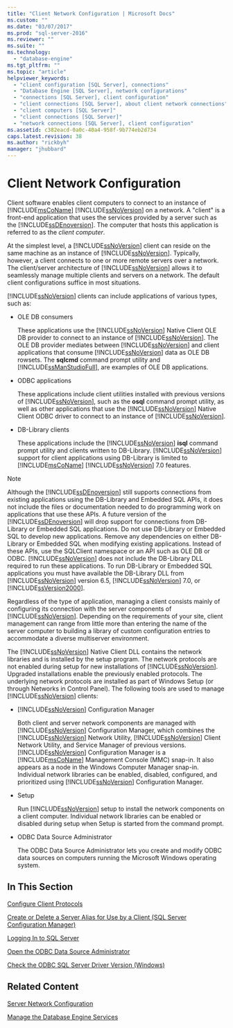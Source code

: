 ```yaml
---
title: "Client Network Configuration | Microsoft Docs"
ms.custom: ""
ms.date: "03/07/2017"
ms.prod: "sql-server-2016"
ms.reviewer: ""
ms.suite: ""
ms.technology: 
  - "database-engine"
ms.tgt_pltfrm: ""
ms.topic: "article"
helpviewer_keywords: 
  - "client configuration [SQL Server], connections"
  - "Database Engine [SQL Server], network configurations"
  - "connections [SQL Server], client configuration"
  - "client connections [SQL Server], about client network connections"
  - "client computers [SQL Server]"
  - "client connections [SQL Server]"
  - "network connections [SQL Server], client configuration"
ms.assetid: c382eacd-0a0c-40a4-958f-9b774eb2d734
caps.latest.revision: 38
ms.author: "rickbyh"
manager: "jhubbard"
---
```

# Client Network Configuration
  Client software enables client computers to connect to an instance of [!INCLUDE[msCoName](../../../advanced-analytics/r-services/tutorials/includes/msconame-md.md)] [!INCLUDE[ssNoVersion](../../../advanced-analytics/r-services/includes/ssnoversion-md.md)] on a network. A "client" is a front-end application that uses the services provided by a server such as the [!INCLUDE[ssDEnoversion](../../../analysis-services/instances/install/windows/includes/ssdenoversion-md.md)]. The computer that hosts this application is referred to as the *client computer*.  
  
 At the simplest level, a [!INCLUDE[ssNoVersion](../../../advanced-analytics/r-services/includes/ssnoversion-md.md)] client can reside on the same machine as an instance of [!INCLUDE[ssNoVersion](../../../advanced-analytics/r-services/includes/ssnoversion-md.md)]. Typically, however, a client connects to one or more remote servers over a network. The client/server architecture of [!INCLUDE[ssNoVersion](../../../advanced-analytics/r-services/includes/ssnoversion-md.md)] allows it to seamlessly manage multiple clients and servers on a network. The default client configurations suffice in most situations.  
  
 [!INCLUDE[ssNoVersion](../../../advanced-analytics/r-services/includes/ssnoversion-md.md)] clients can include applications of various types, such as:  
  
-   OLE DB consumers  
  
     These applications use the [!INCLUDE[ssNoVersion](../../../advanced-analytics/r-services/includes/ssnoversion-md.md)] Native Client OLE DB provider to connect to an instance of [!INCLUDE[ssNoVersion](../../../advanced-analytics/r-services/includes/ssnoversion-md.md)]. The OLE DB provider mediates between [!INCLUDE[ssNoVersion](../../../advanced-analytics/r-services/includes/ssnoversion-md.md)] and client applications that consume [!INCLUDE[ssNoVersion](../../../advanced-analytics/r-services/includes/ssnoversion-md.md)] data as OLE DB rowsets. The **sqlcmd** command prompt utility and [!INCLUDE[ssManStudioFull](../../../advanced-analytics/r-services/includes/ssmanstudiofull-md.md)], are examples of OLE DB applications.  
  
-   ODBC applications  
  
     These applications include client utilities installed with previous versions of [!INCLUDE[ssNoVersion](../../../advanced-analytics/r-services/includes/ssnoversion-md.md)], such as the **osql** command prompt utility, as well as other applications that use the [!INCLUDE[ssNoVersion](../../../advanced-analytics/r-services/includes/ssnoversion-md.md)] Native Client ODBC driver to connect to an instance of [!INCLUDE[ssNoVersion](../../../advanced-analytics/r-services/includes/ssnoversion-md.md)].  
  
-   DB-Library clients  
  
     These applications include the [!INCLUDE[ssNoVersion](../../../advanced-analytics/r-services/includes/ssnoversion-md.md)] **isql** command prompt utility and clients written to DB-Library. [!INCLUDE[ssNoVersion](../../../advanced-analytics/r-services/includes/ssnoversion-md.md)] support for client applications using DB-Library is limited to [!INCLUDE[msCoName](../../../advanced-analytics/r-services/tutorials/includes/msconame-md.md)] [!INCLUDE[ssNoVersion](../../../advanced-analytics/r-services/includes/ssnoversion-md.md)] 7.0 features.  
  
> [!NOTE]  
>  Although the [!INCLUDE[ssDEnoversion](../../../analysis-services/instances/install/windows/includes/ssdenoversion-md.md)] still supports connections from existing applications using the DB-Library and Embedded SQL APIs, it does not include the files or documentation needed to do programming work on applications that use these APIs. A future version of the [!INCLUDE[ssDEnoversion](../../../analysis-services/instances/install/windows/includes/ssdenoversion-md.md)] will drop support for connections from DB-Library or Embedded SQL applications. Do not use DB-Library or Embedded SQL to develop new applications. Remove any dependencies on either DB-Library or Embedded SQL when modifying existing applications. Instead of these APIs, use the SQLClient namespace or an API such as OLE DB or ODBC. [!INCLUDE[ssNoVersion](../../../advanced-analytics/r-services/includes/ssnoversion-md.md)] does not include the DB-Library DLL required to run these applications. To run DB-Library or Embedded SQL applications you must have available the DB-Library DLL from [!INCLUDE[ssNoVersion](../../../advanced-analytics/r-services/includes/ssnoversion-md.md)] version 6.5, [!INCLUDE[ssNoVersion](../../../advanced-analytics/r-services/includes/ssnoversion-md.md)] 7.0, or [!INCLUDE[ssVersion2000](../../../analysis-services/multidimensional-models/includes/ssversion2000-md.md)].  
  
 Regardless of the type of application, managing a client consists mainly of configuring its connection with the server components of [!INCLUDE[ssNoVersion](../../../advanced-analytics/r-services/includes/ssnoversion-md.md)]. Depending on the requirements of your site, client management can range from little more than entering the name of the server computer to building a library of custom configuration entries to accommodate a diverse multiserver environment.  
  
 The [!INCLUDE[ssNoVersion](../../../advanced-analytics/r-services/includes/ssnoversion-md.md)] Native Client DLL contains the network libraries and is installed by the setup program. The network protocols are not enabled during setup for new installations of [!INCLUDE[ssNoVersion](../../../advanced-analytics/r-services/includes/ssnoversion-md.md)]. Upgraded installations enable the previously enabled protocols. The underlying network protocols are installed as part of Windows Setup (or through Networks in Control Panel). The following tools are used to manage [!INCLUDE[ssNoVersion](../../../advanced-analytics/r-services/includes/ssnoversion-md.md)] clients:  
  
-   [!INCLUDE[ssNoVersion](../../../advanced-analytics/r-services/includes/ssnoversion-md.md)] Configuration Manager  
  
     Both client and server network components are managed with [!INCLUDE[ssNoVersion](../../../advanced-analytics/r-services/includes/ssnoversion-md.md)] Configuration Manager, which combines the [!INCLUDE[ssNoVersion](../../../advanced-analytics/r-services/includes/ssnoversion-md.md)] Network Utility, [!INCLUDE[ssNoVersion](../../../advanced-analytics/r-services/includes/ssnoversion-md.md)] Client Network Utility, and Service Manager of previous versions. [!INCLUDE[ssNoVersion](../../../advanced-analytics/r-services/includes/ssnoversion-md.md)] Configuration Manager is a [!INCLUDE[msCoName](../../../advanced-analytics/r-services/tutorials/includes/msconame-md.md)] Management Console (MMC) snap-in. It also appears as a node in the Windows Computer Manager snap-in. Individual network libraries can be enabled, disabled, configured, and prioritized using [!INCLUDE[ssNoVersion](../../../advanced-analytics/r-services/includes/ssnoversion-md.md)] Configuration Manager.  
  
-   Setup  
  
     Run [!INCLUDE[ssNoVersion](../../../advanced-analytics/r-services/includes/ssnoversion-md.md)] setup to install the network components on a client computer. Individual network libraries can be enabled or disabled during setup when Setup is started from the command prompt.  
  
-   ODBC Data Source Administrator  
  
     The ODBC Data Source Administrator lets you create and modify ODBC data sources on computers running the Microsoft Windows operating system.  
  
## In This Section  
 [Configure Client Protocols](../../../database-engine/configure/windows/configure-client-protocols.md)  
  
 [Create or Delete a Server Alias for Use by a Client &#40;SQL Server Configuration Manager&#41;](../Topic/Create%20or%20Delete%20a%20Server%20Alias%20for%20Use%20by%20a%20Client%20\(SQL%20Server%20Configuration%20Manager\).md)  
  
 [Logging In to SQL Server](../../../database-engine/configure/windows/logging-in-to-sql-server.md)  
  
 [Open the ODBC Data Source Administrator](../../../database-engine/configure/windows/open-the-odbc-data-source-administrator.md)  
  
 [Check the ODBC SQL Server Driver Version &#40;Windows&#41;](../../../database-engine/configure/windows/check-the-odbc-sql-server-driver-version-windows.md)  
  
## Related Content  
 [Server Network Configuration](../../../database-engine/configure/windows/server-network-configuration.md)  
  
 [Manage the Database Engine Services](../../../database-engine/configure/windows/manage-the-database-engine-services.md)  
  
  